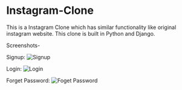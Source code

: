 # Instagram-Clone
This is a Instagram Clone which has similar functionality like original instagram website. This clone is built in Python and Django.

Screenshots- 

Signup: 
![Signup](https://github.com/PiyushDive/Instagram-Clone/assets/71512357/79e50ada-3b47-4f6b-a5d3-8b77e5d543b4 )

Login:
![Login](https://github.com/PiyushDive/Instagram-Clone/assets/71512357/0e05b33f-a049-46d0-9b19-4134dcbe37b2)

Forget Password:
![Foget Password](https://github.com/PiyushDive/Instagram-Clone/assets/71512357/b9f7a023-e953-4316-9314-973230c90d67)
